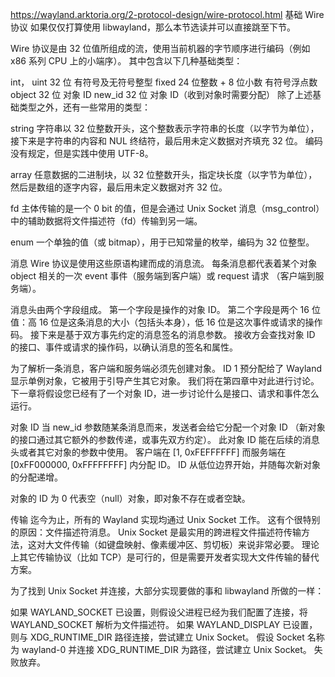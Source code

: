 https://wayland.arktoria.org/2-protocol-design/wire-protocol.html
基础 Wire 协议
如果仅仅打算使用 libwayland，那么本节选读并可以直接跳至下节。

Wire 协议是由 32 位值所组成的流，使用当前机器的字节顺序进行编码（例如 x86 系列 CPU 上的小端序）。 其中包含以下几种基础类型：

int， uint
32 位 有符号及无符号整型
fixed
24 位整数 + 8 位小数 有符号浮点数
object
32 位 对象 ID
new_id
32 位 对象 ID（收到对象时需要分配）
除了上述基础类型之外，还有一些常用的类型：

string
字符串以 32 位整数开头，这个整数表示字符串的长度（以字节为单位）， 接下来是字符串的内容和 NUL 终结符，最后用未定义数据对齐填充 32 位。 编码没有规定，但是实践中使用 UTF-8。

array
任意数据的二进制块，以 32 位整数开头，指定块长度（以字节为单位）， 然后是数组的逐字内容，最后用未定义数据对齐 32 位。

fd
主体传输的是一个 0 bit 的值，但是会通过 Unix Socket 消息（msg_control）中的辅助数据将文件描述符（fd）传输到另一端。

enum
一个单独的值（或 bitmap），用于已知常量的枚举，编码为 32 位整型。

消息
Wire 协议是使用这些原语构建而成的消息流。 每条消息都代表着某个对象 object 相关的一次 event 事件（服务端到客户端）或 request 请求 （客户端到服务端）。

消息头由两个字段组成。 第一个字段是操作的对象 ID。 第二个字段是两个 16 位值：高 16 位是这条消息的大小（包括头本身），低 16 位是这次事件或请求的操作码。 接下来是基于双方事先约定的消息签名的消息参数。 接收方会查找对象 ID 的接口、事件或请求的操作码，以确认消息的签名和属性。

为了解析一条消息，客户端和服务端必须先创建对象。 ID 1 预分配给了 Wayland 显示单例对象，它被用于引导产生其它对象。 我们将在第四章中对此进行讨论。 下一章将假设您已经有了一个对象 ID，进一步讨论什么是接口、请求和事件怎么运行。

对象 ID
当 new_id 参数随某条消息而来，发送者会给它分配一个对象 ID （新对象的接口通过其它额外的参数传递，或事先双方约定）。 此对象 ID 能在后续的消息头或者其它对象的参数中使用。 客户端在 [1, 0xFEFFFFFF] 而服务端在 [0xFF000000, 0xFFFFFFFF] 内分配 ID。 ID 从低位边界开始，并随每次新对象的分配递增。

对象的 ID 为 0 代表空（null）对象，即对象不存在或者空缺。

传输
迄今为止，所有的 Wayland 实现均通过 Unix Socket 工作。 这有个很特别的原因：文件描述符消息。 Unix Socket 是最实用的跨进程文件描述符传输方法，这对大文件传输（如键盘映射、像素缓冲区、剪切板）来说非常必要。 理论上其它传输协议（比如 TCP）是可行的，但是需要开发者实现大文件传输的替代方案。

为了找到 Unix Socket 并连接，大部分实现要做的事和 libwayland 所做的一样：

如果 WAYLAND_SOCKET 已设置，则假设父进程已经为我们配置了连接，将 WAYLAND_SOCKET 解析为文件描述符。
如果 WAYLAND_DISPLAY 已设置，则与 XDG_RUNTIME_DIR 路径连接，尝试建立 Unix Socket。
假设 Socket 名称为 wayland-0 并连接 XDG_RUNTIME_DIR 为路径，尝试建立 Unix Socket。
失败放弃。
